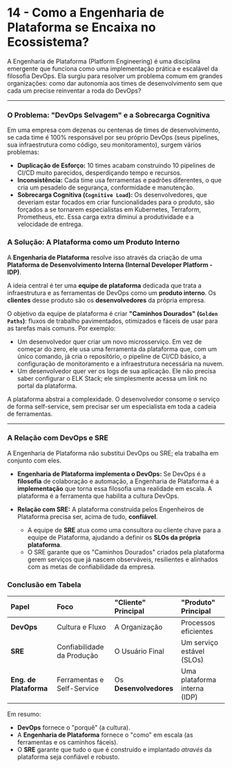 # 14 - Como a Engenharia de Plataforma se Encaixa no Ecossistema?

A Engenharia de Plataforma (Platform Engineering) é uma disciplina emergente que funciona como uma implementação prática e escalável da filosofia DevOps. Ela surgiu para resolver um problema comum em grandes organizações: como dar autonomia aos times de desenvolvimento sem que cada um precise reinventar a roda do DevOps?

---

### O Problema: "DevOps Selvagem" e a Sobrecarga Cognitiva

Em uma empresa com dezenas ou centenas de times de desenvolvimento, se cada time é 100% responsável por seu próprio DevOps (seus pipelines, sua infraestrutura como código, seu monitoramento), surgem vários problemas:

* **Duplicação de Esforço:** 10 times acabam construindo 10 pipelines de CI/CD muito parecidos, desperdiçando tempo e recursos.
* **Inconsistência:** Cada time usa ferramentas e padrões diferentes, o que cria um pesadelo de segurança, conformidade e manutenção.
* **Sobrecarga Cognitiva (`Cognitive Load`):** Os desenvolvedores, que deveriam estar focados em criar funcionalidades para o produto, são forçados a se tornarem especialistas em Kubernetes, Terraform, Prometheus, etc. Essa carga extra diminui a produtividade e a velocidade de entrega.

### A Solução: A Plataforma como um Produto Interno

A **Engenharia de Plataforma** resolve isso através da criação de uma **Plataforma de Desenvolvimento Interna (Internal Developer Platform - IDP)**.

A ideia central é ter uma **equipe de plataforma** dedicada que trata a infraestrutura e as ferramentas de DevOps como um **produto interno**. Os **clientes** desse produto são os **desenvolvedores** da própria empresa.

O objetivo da equipe de plataforma é criar **"Caminhos Dourados" (`Golden Paths`)**: fluxos de trabalho pavimentados, otimizados e fáceis de usar para as tarefas mais comuns. Por exemplo:

* Um desenvolvedor quer criar um novo microsserviço. Em vez de começar do zero, ele usa uma ferramenta da plataforma que, com um único comando, já cria o repositório, o pipeline de CI/CD básico, a configuração de monitoramento e a infraestrutura necessária na nuvem.
* Um desenvolvedor quer ver os logs de sua aplicação. Ele não precisa saber configurar o ELK Stack; ele simplesmente acessa um link no portal da plataforma.

A plataforma abstrai a complexidade. O desenvolvedor consome o serviço de forma self-service, sem precisar ser um especialista em toda a cadeia de ferramentas.

---

### A Relação com DevOps e SRE

A Engenharia de Plataforma não substitui DevOps ou SRE; ela trabalha em conjunto com eles.

* **Engenharia de Plataforma implementa o DevOps:** Se DevOps é a **filosofia** de colaboração e automação, a Engenharia de Plataforma é a **implementação** que torna essa filosofia uma realidade em escala. A plataforma é a ferramenta que habilita a cultura DevOps.

* **Relação com SRE:** A plataforma construída pelos Engenheiros de Plataforma precisa ser, acima de tudo, **confiável**.
    * A equipe de **SRE** atua como uma consultora ou cliente chave para a equipe de Plataforma, ajudando a definir os **SLOs da própria plataforma**.
    * O SRE garante que os "Caminhos Dourados" criados pela plataforma gerem serviços que já nascem observáveis, resilientes e alinhados com as metas de confiabilidade da empresa.

### Conclusão em Tabela

| Papel | Foco | "Cliente" Principal | "Produto" Principal |
| :--- | :--- | :--- | :--- |
| **DevOps** | Cultura e Fluxo | A Organização | Processos eficientes |
| **SRE** | Confiabilidade da Produção | O Usuário Final | Um serviço estável (SLOs) |
| **Eng. de Plataforma**| Ferramentas e Self-Service | Os **Desenvolvedores** | Uma plataforma interna (IDP) |

Em resumo:
- **DevOps** fornece o "porquê" (a cultura).
- A **Engenharia de Plataforma** fornece o "como" em escala (as ferramentas e os caminhos fáceis).
- O **SRE** garante que tudo o que é construído e implantado *através* da plataforma seja confiável e robusto.